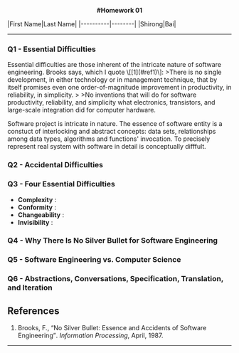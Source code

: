 <p align=center><b> #Homework 01 </b></p>
|First Name|Last Name|
|----------|--------|
|Shirong|Bai|

<hr>

<h3>Q1 - Essential Difficulties </h3>
Essential difficulties are those inherent of the intricate nature of software engineering. Brooks says, which I quote \[[1](#ref1)\]:
>There is no single development, in either technology or in management technique, that by itself promises even one order-of-magnitude improvement in productivity, in reliability, in simplicity.
>
>No inventions that will do for software productivity, reliability, and simplicity what electronics, transistors, and large-scale integration did for computer hardware.

Software project is intricate in nature. The essence of software entity is a constuct of interlocking and abstract concepts: data sets, relationships among data types, algorithms and functions' invocation. To precisely represent real system with software in detail is conceptually difffult.

<h3>Q2 - Accidental Difficulties </h3>

<h3>Q3 - Four Essential Difficulties </h3>

- **Complexity** :
- **Conformity** :
- **Changeability** :
- **Invisibility** :

<h3>Q4 - Why There Is No Silver Bullet for Software Engineering </h3>

<h3>Q5 - Software Engineering vs. Computer Science </h3>

<h3>Q6 - Abstractions, Conversations, Specification, Translation, and Iteration </h3>


## References
1. <a name="ref1">Brooks</a>, F., <q>No Silver Bullet: Essence and Accidents of Software Engineering</q>. *Information Processing*, April, 1987.

<hr>
